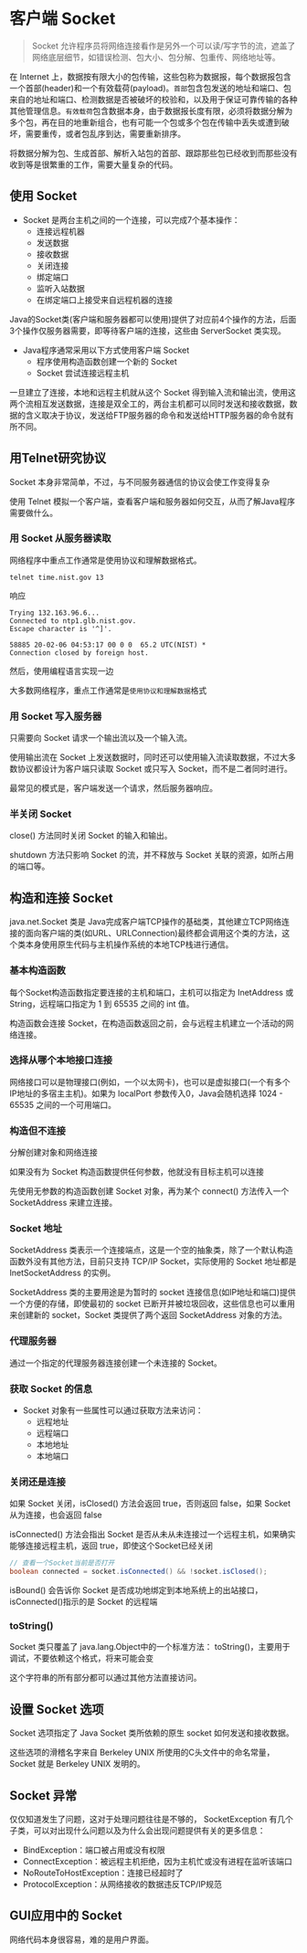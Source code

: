 #   客户端 Socket

>   Socket 允许程序员将网络连接看作是另外一个可以读/写字节的流，遮盖了网络底层细节，如错误检测、包大小、包分解、包重传、网络地址等。


在 Internet 上，数据按有限大小的包传输，这些包称为数据报，每个数据报包含一个首部(header)和一个有效载荷(payload)。`首部`包含包发送的地址和端口、包来自的地址和端口、检测数据是否被破坏的校验和，以及用于保证可靠传输的各种其他管理信息。`有效载荷`包含数据本身，由于数据报长度有限，必须将数据分解为多个包，再在目的地重新组合，也有可能一个包或多个包在传输中丢失或遭到破坏，需要重传，或者包乱序到达，需要重新排序。

将数据分解为包、生成首部、解析入站包的首部、跟踪那些包已经收到而那些没有收到等是很繁重的工作，需要大量复杂的代码。

##  使用 Socket

-   Socket 是两台主机之间的一个连接，可以完成7个基本操作：
    -   连接远程机器
    -   发送数据
    -   接收数据
    -   关闭连接
    -   绑定端口
    -   监听入站数据
    -   在绑定端口上接受来自远程机器的连接

Java的Socket类(客户端和服务器都可以使用)提供了对应前4个操作的方法，后面3个操作仅服务器需要，即等待客户端的连接，这些由 ServerSocket 类实现。

-   Java程序通常采用以下方式使用客户端 Socket
    -   程序使用构造函数创建一个新的 Socket
    -   Socket 尝试连接远程主机

一旦建立了连接，本地和远程主机就从这个 Socket 得到输入流和输出流，使用这两个流相互发送数据，连接是双全工的，两台主机都可以同时发送和接收数据，数据的含义取决于协议，发送给FTP服务器的命令和发送给HTTP服务器的命令就有所不同。

##  用Telnet研究协议

Socket 本身非常简单，不过，与不同服务器通信的协议会使工作变得复杂

使用 Telnet 模拟一个客户端，查看客户端和服务器如何交互，从而了解Java程序需要做什么。 

### 用 Socket 从服务器读取

网络程序中重点工作通常是使用协议和理解数据格式。

```base
telnet time.nist.gov 13
```

响应

```
Trying 132.163.96.6...
Connected to ntp1.glb.nist.gov.
Escape character is '^]'.

58885 20-02-06 04:53:17 00 0 0  65.2 UTC(NIST) * 
Connection closed by foreign host.
```

然后，使用编程语言实现一边

大多数网络程序，重点工作通常是`使用协议和理解数据`格式

### 用 Socket 写入服务器

只需要向 Socket 请求一个输出流以及一个输入流。

使用输出流在 Socket 上发送数据时，同时还可以使用输入流读取数据，不过大多数协议都设计为客户端只读取 Socket 或只写入 Socket，而不是二者同时进行。

最常见的模式是，客户端发送一个请求，然后服务器响应。

### 半关闭 Socket

close() 方法同时关闭 Socket 的输入和输出。

shutdown 方法只影响 Socket 的流，并不释放与 Socket 关联的资源，如所占用的端口等。

##  构造和连接 Socket

java.net.Socket 类是 Java完成客户端TCP操作的基础类，其他建立TCP网络连接的面向客户端的类(如URL、URLConnection)最终都会调用这个类的方法，这个类本身使用原生代码与主机操作系统的本地TCP栈进行通信。

### 基本构造函数

每个Socket构造函数指定要连接的主机和端口，主机可以指定为 InetAddress 或 String，远程端口指定为 1 到 65535 之间的 int 值。

构造函数会连接 Socket，在构造函数返回之前，会与远程主机建立一个活动的网络连接。

### 选择从哪个本地接口连接

网络接口可以是物理接口(例如，一个以太网卡)，也可以是虚拟接口(一个有多个IP地址的多宿主主机)。如果为 localPort 参数传入0，Java会随机选择 1024 - 65535 之间的一个可用端口。

### 构造但不连接

分解创建对象和网络连接

如果没有为 Socket 构造函数提供任何参数，他就没有目标主机可以连接

先使用无参数的构造函数创建 Socket 对象，再为某个 connect() 方法传入一个 SocketAddress 来建立连接。

### Socket 地址

SocketAddress 类表示一个连接端点，这是一个空的抽象类，除了一个默认构造函数外没有其他方法，目前只支持 TCP/IP Socket，实际使用的 Socket 地址都是 InetSocketAddress 的实例。

SocketAddress 类的主要用途是为暂时的 socket 连接信息(如IP地址和端口)提供一个方便的存储，即使最初的 socket 已断开并被垃圾回收，这些信息也可以重用来创建新的 socket，Socket 类提供了两个返回 SocketAddress 对象的方法。

### 代理服务器

通过一个指定的代理服务器连接创建一个未连接的 Socket。

### 获取 Socket 的信息

-   Socket 对象有一些属性可以通过获取方法来访问：
    -   远程地址
    -   远程端口
    -   本地地址
    -   本地端口

### 关闭还是连接

如果 Socket 关闭，isClosed() 方法会返回 true，否则返回 false，如果 Socket 从为连接，也会返回 false

isConnected() 方法会指出 Socket 是否从未从未连接过一个远程主机，如果确实能够连接远程主机，返回 true，即使这个Socket已经关闭

``` Java
// 查看一个Socket当前是否打开
boolean connected = socket.isConnected() && !socket.isClosed();
```

isBound() 会告诉你 Socket 是否成功地绑定到本地系统上的出站接口，isConnected()指示的是 Socket 的远程端

### toString()

Socket 类只覆盖了 java.lang.Object中的一个标准方法： toString()，主要用于调试，不要依赖这个格式，将来可能会变

这个字符串的所有部分都可以通过其他方法直接访问。

##  设置 Socket 选项

Socket 选项指定了 Java Socket 类所依赖的原生 socket 如何发送和接收数据。

这些选项的滑稽名字来自 Berkeley UNIX 所使用的C头文件中的命名常量，Socket 就是 Berkeley UNIX 发明的。

##  Socket 异常

仅仅知道发生了问题，这对于处理问题往往是不够的， SocketException 有几个子类，可以对出现什么问题以及为什么会出现问题提供有关的更多信息：

-   BindException：端口被占用或没有权限
-   ConnectException：被远程主机拒绝，因为主机忙或没有进程在监听该端口
-   NoRouteToHostException：连接已经超时了
-   ProtocolException：从网络接收的数据违反TCP/IP规范


##  GUI应用中的 Socket

网络代码本身很容易，难的是用户界面。
